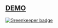  ## [DEMO](https://goofy-hawking-3c9875.netlify.com/)

[![Greenkeeper badge](https://badges.greenkeeper.io/kdelalic/Shuffle.svg)](https://greenkeeper.io/)
